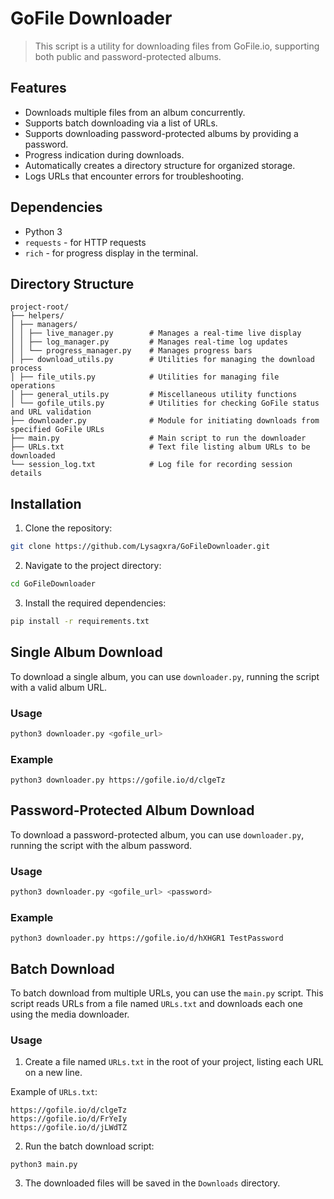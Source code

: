 # GoFile Downloader

> This script is a utility for downloading files from GoFile.io, supporting both
public and password-protected albums.

## Features

- Downloads multiple files from an album concurrently.
- Supports batch downloading via a list of URLs.
- Supports downloading password-protected albums by providing a password.
- Progress indication during downloads.
- Automatically creates a directory structure for organized storage.
- Logs URLs that encounter errors for troubleshooting.

## Dependencies

- Python 3
- `requests` - for HTTP requests
- `rich` - for progress display in the terminal.

## Directory Structure

```
project-root/
├── helpers/
│ ├── managers/
│ │ ├── live_manager.py        # Manages a real-time live display
│ │ ├── log_manager.py         # Manages real-time log updates
│ │ └── progress_manager.py    # Manages progress bars
│ ├── download_utils.py        # Utilities for managing the download process
│ ├── file_utils.py            # Utilities for managing file operations
│ ├── general_utils.py         # Miscellaneous utility functions
│ └── gofile_utils.py          # Utilities for checking GoFile status and URL validation
├── downloader.py              # Module for initiating downloads from specified GoFile URLs
├── main.py                    # Main script to run the downloader
├── URLs.txt                   # Text file listing album URLs to be downloaded
└── session_log.txt            # Log file for recording session details
```

## Installation

1. Clone the repository:

```bash
git clone https://github.com/Lysagxra/GoFileDownloader.git
```

2. Navigate to the project directory:

```bash
cd GoFileDownloader
```

3. Install the required dependencies:

```bash
pip install -r requirements.txt
```

## Single Album Download

To download a single album, you can use `downloader.py`, running the script with a valid album URL.

### Usage

```bash
python3 downloader.py <gofile_url>
```

### Example

```
python3 downloader.py https://gofile.io/d/clgeTz
```

## Password-Protected Album Download

To download a password-protected album, you can use `downloader.py`, running the script with the album password.

### Usage

```bash
python3 downloader.py <gofile_url> <password>
```

### Example

```
python3 downloader.py https://gofile.io/d/hXHGR1 TestPassword
```

## Batch Download

To batch download from multiple URLs, you can use the `main.py` script. This script reads URLs from a file named `URLs.txt` and downloads each one using the media downloader.

### Usage

1. Create a file named `URLs.txt` in the root of your project, listing each URL on a new line.

Example of `URLs.txt`:
```
https://gofile.io/d/clgeTz
https://gofile.io/d/FrYeIy
https://gofile.io/d/jLWdTZ
```

2. Run the batch download script:

```
python3 main.py
```

3. The downloaded files will be saved in the `Downloads` directory.
